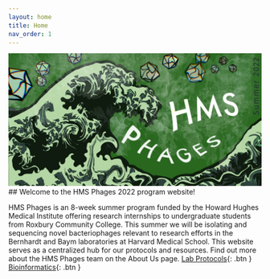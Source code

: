 ```yaml
---
layout: home
title: Home
nav_order: 1
---
```


<div class="banner-container">
    <div class="banner-img">
        <img src="assets/images/banner.jpeg">
    </div>
</div>
## Welcome to the HMS Phages 2022 program website!

HMS Phages is an 8-week summer program funded by the Howard Hughes Medical Institute offering research internships to undergraduate students from Roxbury Community College. This summer we will be isolating and sequencing novel bacteriophages relevant to research efforts in the Bernhardt and Baym laboratories at Harvard Medical School. This website serves as a centralized hub for our protocols and resources. Find out more about the HMS Phages team on the About Us page.
<span class="fs-9">
    [Lab Protocols](./labprotocols){: .btn }
    [Bioinformatics](./bioinformatics){: .btn }
</span>

